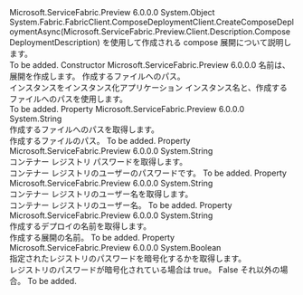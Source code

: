 <Type Name="ComposeDeploymentDescription" FullName="Microsoft.ServiceFabric.Preview.Client.Description.ComposeDeploymentDescription">
  <TypeSignature Language="C#" Value="public sealed class ComposeDeploymentDescription" />
  <TypeSignature Language="ILAsm" Value=".class public auto ansi sealed beforefieldinit ComposeDeploymentDescription extends System.Object" />
  <TypeSignature Language="DocId" Value="T:Microsoft.ServiceFabric.Preview.Client.Description.ComposeDeploymentDescription" />
  <TypeSignature Language="VB.NET" Value="Public NotInheritable Class ComposeDeploymentDescription" />
  <TypeSignature Language="F#" Value="type ComposeDeploymentDescription = class" />
  <AssemblyInfo>
    <AssemblyName>Microsoft.ServiceFabric.Preview</AssemblyName>
    <AssemblyVersion>6.0.0.0</AssemblyVersion>
  </AssemblyInfo>
  <Base>
    <BaseTypeName>System.Object</BaseTypeName>
  </Base>
  <Interfaces />
  <Docs>
    <summary>
      <para>System.Fabric.FabricClient.ComposeDeploymentClient.CreateComposeDeploymentAsync(Microsoft.ServiceFabric.Preview.Client.Description.ComposeDeploymentDescription) を使用して作成される compose 展開について説明します。</para>
    </summary>
    <remarks>To be added.</remarks>
  </Docs>
  <Members>
    <Member MemberName=".ctor">
      <MemberSignature Language="C#" Value="public ComposeDeploymentDescription (string deploymentName, string composeFilePath);" />
      <MemberSignature Language="ILAsm" Value=".method public hidebysig specialname rtspecialname instance void .ctor(string deploymentName, string composeFilePath) cil managed" />
      <MemberSignature Language="DocId" Value="M:Microsoft.ServiceFabric.Preview.Client.Description.ComposeDeploymentDescription.#ctor(System.String,System.String)" />
      <MemberSignature Language="VB.NET" Value="Public Sub New (deploymentName As String, composeFilePath As String)" />
      <MemberSignature Language="F#" Value="new Microsoft.ServiceFabric.Preview.Client.Description.ComposeDeploymentDescription : string * string -&gt; Microsoft.ServiceFabric.Preview.Client.Description.ComposeDeploymentDescription" Usage="new Microsoft.ServiceFabric.Preview.Client.Description.ComposeDeploymentDescription (deploymentName, composeFilePath)" />
      <MemberType>Constructor</MemberType>
      <AssemblyInfo>
        <AssemblyName>Microsoft.ServiceFabric.Preview</AssemblyName>
        <AssemblyVersion>6.0.0.0</AssemblyVersion>
      </AssemblyInfo>
      <Parameters>
        <Parameter Name="deploymentName" Type="System.String" />
        <Parameter Name="composeFilePath" Type="System.String" />
      </Parameters>
      <Docs>
        <param name="deploymentName">
          <para>名前は、展開を作成します。</para>
        </param>
        <param name="composeFilePath">
          <para>作成するファイルへのパス。</para>
        </param>
        <summary>
          <para>インスタンスをインスタンス化<see cref="T:Microsoft.ServiceFabric.Preview.Client.Description.ComposeDeploymentDescription" />アプリケーション インスタンス名と、作成するファイルへのパスを使用します。</para>
        </summary>
        <remarks>To be added.</remarks>
      </Docs>
    </Member>
    <Member MemberName="ComposeFilePath">
      <MemberSignature Language="C#" Value="public string ComposeFilePath { get; }" />
      <MemberSignature Language="ILAsm" Value=".property instance string ComposeFilePath" />
      <MemberSignature Language="DocId" Value="P:Microsoft.ServiceFabric.Preview.Client.Description.ComposeDeploymentDescription.ComposeFilePath" />
      <MemberSignature Language="VB.NET" Value="Public ReadOnly Property ComposeFilePath As String" />
      <MemberSignature Language="F#" Value="member this.ComposeFilePath : string" Usage="Microsoft.ServiceFabric.Preview.Client.Description.ComposeDeploymentDescription.ComposeFilePath" />
      <MemberType>Property</MemberType>
      <AssemblyInfo>
        <AssemblyName>Microsoft.ServiceFabric.Preview</AssemblyName>
        <AssemblyVersion>6.0.0.0</AssemblyVersion>
      </AssemblyInfo>
      <ReturnValue>
        <ReturnType>System.String</ReturnType>
      </ReturnValue>
      <Docs>
        <summary>
          <para>作成するファイルへのパスを取得します。</para>
        </summary>
        <value>
          <para>作成するファイルのパス。</para>
        </value>
        <remarks>To be added.</remarks>
      </Docs>
    </Member>
    <Member MemberName="ContainerRegistryPassword">
      <MemberSignature Language="C#" Value="public string ContainerRegistryPassword { get; set; }" />
      <MemberSignature Language="ILAsm" Value=".property instance string ContainerRegistryPassword" />
      <MemberSignature Language="DocId" Value="P:Microsoft.ServiceFabric.Preview.Client.Description.ComposeDeploymentDescription.ContainerRegistryPassword" />
      <MemberSignature Language="VB.NET" Value="Public Property ContainerRegistryPassword As String" />
      <MemberSignature Language="F#" Value="member this.ContainerRegistryPassword : string with get, set" Usage="Microsoft.ServiceFabric.Preview.Client.Description.ComposeDeploymentDescription.ContainerRegistryPassword" />
      <MemberType>Property</MemberType>
      <AssemblyInfo>
        <AssemblyName>Microsoft.ServiceFabric.Preview</AssemblyName>
        <AssemblyVersion>6.0.0.0</AssemblyVersion>
      </AssemblyInfo>
      <ReturnValue>
        <ReturnType>System.String</ReturnType>
      </ReturnValue>
      <Docs>
        <summary>
          <para>コンテナー レジストリ パスワードを取得します。</para>
        </summary>
        <value>
          <para>コンテナー レジストリのユーザーのパスワードです。</para>
        </value>
        <remarks>To be added.</remarks>
      </Docs>
    </Member>
    <Member MemberName="ContainerRegistryUserName">
      <MemberSignature Language="C#" Value="public string ContainerRegistryUserName { get; set; }" />
      <MemberSignature Language="ILAsm" Value=".property instance string ContainerRegistryUserName" />
      <MemberSignature Language="DocId" Value="P:Microsoft.ServiceFabric.Preview.Client.Description.ComposeDeploymentDescription.ContainerRegistryUserName" />
      <MemberSignature Language="VB.NET" Value="Public Property ContainerRegistryUserName As String" />
      <MemberSignature Language="F#" Value="member this.ContainerRegistryUserName : string with get, set" Usage="Microsoft.ServiceFabric.Preview.Client.Description.ComposeDeploymentDescription.ContainerRegistryUserName" />
      <MemberType>Property</MemberType>
      <AssemblyInfo>
        <AssemblyName>Microsoft.ServiceFabric.Preview</AssemblyName>
        <AssemblyVersion>6.0.0.0</AssemblyVersion>
      </AssemblyInfo>
      <ReturnValue>
        <ReturnType>System.String</ReturnType>
      </ReturnValue>
      <Docs>
        <summary>
          <para>コンテナー レジストリのユーザー名を取得します。</para>
        </summary>
        <value>
          <para>コンテナー レジストリのユーザー名。</para>
        </value>
        <remarks>To be added.</remarks>
      </Docs>
    </Member>
    <Member MemberName="DeploymentName">
      <MemberSignature Language="C#" Value="public string DeploymentName { get; }" />
      <MemberSignature Language="ILAsm" Value=".property instance string DeploymentName" />
      <MemberSignature Language="DocId" Value="P:Microsoft.ServiceFabric.Preview.Client.Description.ComposeDeploymentDescription.DeploymentName" />
      <MemberSignature Language="VB.NET" Value="Public ReadOnly Property DeploymentName As String" />
      <MemberSignature Language="F#" Value="member this.DeploymentName : string" Usage="Microsoft.ServiceFabric.Preview.Client.Description.ComposeDeploymentDescription.DeploymentName" />
      <MemberType>Property</MemberType>
      <AssemblyInfo>
        <AssemblyName>Microsoft.ServiceFabric.Preview</AssemblyName>
        <AssemblyVersion>6.0.0.0</AssemblyVersion>
      </AssemblyInfo>
      <ReturnValue>
        <ReturnType>System.String</ReturnType>
      </ReturnValue>
      <Docs>
        <summary>
          <para>作成するデプロイの名前を取得します。</para>
        </summary>
        <value>
          <para>作成する展開の名前。</para>
        </value>
        <remarks>To be added.</remarks>
      </Docs>
    </Member>
    <Member MemberName="IsRegistryPasswordEncrypted">
      <MemberSignature Language="C#" Value="public bool IsRegistryPasswordEncrypted { get; set; }" />
      <MemberSignature Language="ILAsm" Value=".property instance bool IsRegistryPasswordEncrypted" />
      <MemberSignature Language="DocId" Value="P:Microsoft.ServiceFabric.Preview.Client.Description.ComposeDeploymentDescription.IsRegistryPasswordEncrypted" />
      <MemberSignature Language="VB.NET" Value="Public Property IsRegistryPasswordEncrypted As Boolean" />
      <MemberSignature Language="F#" Value="member this.IsRegistryPasswordEncrypted : bool with get, set" Usage="Microsoft.ServiceFabric.Preview.Client.Description.ComposeDeploymentDescription.IsRegistryPasswordEncrypted" />
      <MemberType>Property</MemberType>
      <AssemblyInfo>
        <AssemblyName>Microsoft.ServiceFabric.Preview</AssemblyName>
        <AssemblyVersion>6.0.0.0</AssemblyVersion>
      </AssemblyInfo>
      <ReturnValue>
        <ReturnType>System.Boolean</ReturnType>
      </ReturnValue>
      <Docs>
        <summary>
          <para>指定されたレジストリのパスワードを暗号化するかを取得します。</para>
        </summary>
        <value>
          <para>レジストリのパスワードが暗号化されている場合は true。 False それ以外の場合。</para>
        </value>
        <remarks>To be added.</remarks>
      </Docs>
    </Member>
  </Members>
</Type>